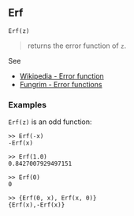 ## Erf

```
Erf(z)
```

> returns the error function of `z`.
 
See
* [Wikipedia - Error function](https://en.wikipedia.org/wiki/Error_function)
* [Fungrim - Error functions](http://fungrim.org/topic/Error_functions/)



### Examples

`Erf(z)` is an odd function:

```
>> Erf(-x)
-Erf(x)
 
>> Erf(1.0)
0.8427007929497151
 
>> Erf(0)
0
 
>> {Erf(0, x), Erf(x, 0)}
{Erf(x),-Erf(x)}
```